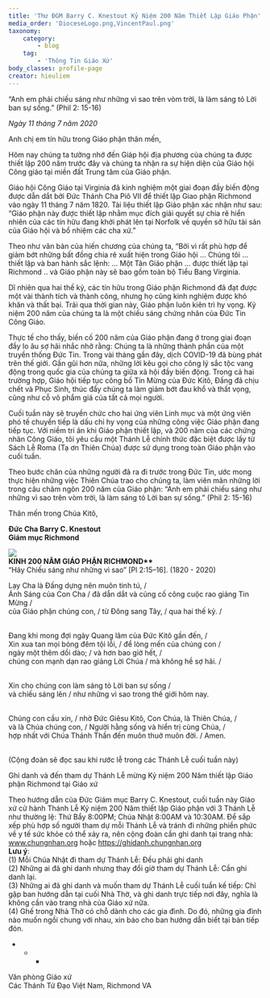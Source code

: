```yaml
---
title: 'Thư ĐGM Barry C. Knestout Kỷ Niệm 200 Năm Thiết Lập Giáo Phận'
media_order: 'DioceseLogo.png,VincentPaul.png'
taxonomy:
    category:
        - blog
    tag:
        - 'Thông Tin Giáo Xứ'
body_classes: profile-page
creator: hieuliem
---
```


“Anh em phải chiếu sáng như những vì sao trên vòm trời, 
là làm sáng tỏ Lời ban sự sống.” (Phil 2: 15-16)

_Ngày 11 tháng 7 năm 2020_
 
Anh chị em tín hữu trong Giáo phận thân mến,
 
Hôm nay chúng ta tưởng nhớ đến Giáp hội địa phương của chúng ta được thiết lập 200 năm trước đây và chúng ta nhận ra sự hiện diện của Giáo hội Công giáo tại miền đất Trung tâm của Giáo phận.
 
Giáo hội Công Giáo tại Virginia đã kinh nghiệm một giai đoạn đầy biến động được dẫn dắt bởi Đức Thánh Cha Piô VII để thiết lập Giao phận Richmond vào ngày 11 tháng 7 năm 1820. Tài liệu thiết lập Giáo phận xác nhận như sau: “Giáo phận này được thiết lập nhằm mục đích giải quyết sự chia rẽ hiển nhiên của các tín hữu đang khởi phát lên tại Norfolk về quyền sở hữu tài sản của Giáo hội và bổ nhiệm các cha xứ.”
 
Theo như văn bản của hiến chương của chúng ta, “Bởi vì rất phù hợp để giảm bớt những bất đồng chia rẽ xuất hiện trong Giáo hội … Chúng tôi … thiết lập và ban hành sắc lệnh: … Một Tân Giáo phận … được thiết lập tại Richmond .. và Giáo phận này sẽ bao gồm toàn bộ Tiểu Bang Virginia.
 
Dĩ nhiên qua hai thế kỷ, các tín hữu trong Giáo phận Richmond đã đạt được một vài thành tích và thành công, nhưng họ cũng kinh nghiệm được khó khăn và thất bại. Trải qua thời gian này, Giáo phận luôn kiên trì hy vọng. Kỷ niệm 200 năm của chúng ta là một chiếu sáng chứng nhân của Đức Tin Công Giáo.
 
Thực tế cho thấy, biến cố 200 năm của Giáo phận đang ở trong giai đoạn đầy lo âu sợ hãi nhắc nhở rằng: Chúng ta là những thành phần của một truyền thống Đức Tin. Trong vài tháng gần đây, dịch COVID-19 đã bùng phát trên thế giới. Gần gũi hơn nữa, những lời kêu gọi cho công lý sắc tộc vang động trong quốc gia của chúng ta giữa xã hội đầy biến động. Trong cả hai trường hợp, Giáo hội tiếp tục công bố Tin Mừng của Đức Kitô, Đấng đã chịu chết và Phục Sinh, thúc đẩy chúng ta làm giảm bớt đau khổ và thất vọng, cũng như cỗ võ phẩm giá của tất cả mọi người.
 
Cuối tuần này sẽ truyền chức cho hai ứng viên Linh mục và một ứng viên phó tế chuyển tiếp là dấu chỉ hy vọng của những công việc Giáo phận đang tiếp tục. Với niềm tri ân khi Giáo phận thiết lập, và 200 năm của các chứng nhân Công Giáo, tôi yêu cầu một Thánh Lễ chính thức đặc biệt được lấy từ Sách Lễ Roma (Tạ ơn Thiên Chúa) được sử dụng trong toàn Giáo phận vào cuối tuần.
 
Theo bước chân của những người đã ra đi trước trong Đức Tin, ước mong thực hiện những việc Thiên Chúa trao cho chúng ta, làm viên mãn những lời trong câu châm ngôn 200 năm của Giáo phận: “Anh em phải chiếu sáng như những vì sao trên vòm trời, là làm sáng tỏ Lời ban sự sống.” (Phil 2: 15-16)
 
Thân mến trong Chúa Kitô,
 
**Đức Cha Barry C. Knestout<br>Giám mục Richmond**

<div class="row">
	<div class="col-lg-4">
		<img class="img-fluid" src="user/pages/02.blog/thu-dgm-barry-c-knestout-ky-niem-200-nam-thiet-lap-giao-phan/VincentPaul.png"/>
	</div>
	<div class="col-lg-8">
<strong>KINH 200 NĂM GIÁO PHẬN RICHMOND**</strong><br>
“Hãy Chiếu sáng như những vì sao” [Pl 2:15–16].
 (1820 - 2020)<br>
 
Lạy Cha là Đấng dựng nên muôn tinh tú, /<br>
Ánh Sáng của Con Cha / đã dẫn dắt và củng cố công cuộc rao giảng Tin Mừng / <br>
của Giáo phận chúng con, / từ Đông sang Tây, / qua hai thế kỷ. /<br><br>
 
Đang khi mong đợi ngày Quang lâm của Đức Kitô gần đến, /<br>
Xin xua tan mọi bóng đêm tội lỗi, /  để lòng mến của chúng con /<br>
ngày một thêm dồi dào; / và hơn bao giờ hết, /<br>
chúng con mạnh dạn rao giảng Lời Chúa / mà không hề sợ hãi. /<br><br>
 
Xin cho chúng con làm sáng tỏ Lời ban sự sống /<br>
và chiếu sáng lên / như những vì sao trong thế giới hôm nay.<br><br>
 
Chúng con cầu xin, / nhờ Đức Giêsu Kitô, Con Chúa, là Thiên Chúa, /<br>
và là Chúa chúng con, / Người hằng sống và hiển trị cùng Chúa, /<br>
hợp nhất với Chúa Thánh Thần đến muôn thuở muôn đời. / Amen.<br><br>
 
(Cộng đoàn sẽ đọc sau khi rước lễ trong các Thánh Lễ cuối tuần này)<br>
    </div>
</div>

Ghi danh và đến tham dự Thánh Lễ mừng Kỷ niệm 200 Năm thiết lập Giáo phận Richmond tại Giáo xứ
 
Theo hướng dẫn của Đức Giám mục Barry C. Knestout, cuối tuần này Giáo xứ cử hành Thánh Lễ Kỷ niệm 200 Năm thiết lập Giáo phận với 3 Thánh Lễ như thường lệ: Thứ Bẩy 8:00PM; Chúa Nhật 8:00AM và 10:30AM. Để sắp xếp phù hợp số người tham dự mỗi Thánh Lễ và tránh đi những phiền phức về y tế sức khỏe có thể xảy ra, nên cộng đoàn cần ghi danh tại trang nhà: www.chungnhan.org hoặc  https://ghidanh.chungnhan.org
<br>
**Lưu ý**: <br>
(1) Mỗi Chúa Nhật đi tham dự Thánh Lễ: Đều phải ghi danh<br>
(2) Những ai đã ghi danh nhưng thay đổi giờ tham dự Thánh Lễ: Cần ghi danh lại.<br>
(3) Những ai đã ghi danh và muốn tham dự Thánh Lễ cuối tuần kế tiếp: Chỉ gặp ban hướng dẫn tại cuối Nhà Thờ, và ghi danh trực tiếp nơi đây, nghĩa là không cần vào trang nhà của Giáo xứ nữa. <br>
(4) Ghế trong Nhà Thờ có chỗ dành cho các gia đình. Do đó, những gia đình nào muốn ngồi chung với nhau, xin báo cho ban hướng dẫn biết tại bàn tiếp đón.<br>
 
+ + +
 
Văn phòng Giáo xứ<br>
Các Thánh Tử Đạo Việt Nam, Richmond VA    
